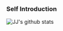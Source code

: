 ### Self Introduction 

![JJ's github stats](https://github-readme-stats.vercel.app/api?username=JJ-H&show_icons=true&theme=radical&count_private=true&show_icons=true)


<!--
**JJ-H/JJ-H** is a ✨ _special_ ✨ repository because its `README.md` (this file) appears on your GitHub profile.

Here are some ideas to get you started:

- 🔭 I’m currently working on ...
- 🌱 I’m currently learning golang
- 👯 I’m looking to collaborate on ...
- 🤔 I’m looking for help with ...
- 💬 Ask me about ...
- 📫 How to reach me: 1916787042@qq.com
- 😄 Pronouns: ...
- ⚡ Fun fact: ...
-->
